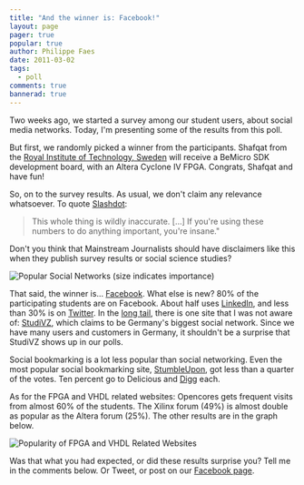 ```yaml
---
title: "And the winner is: Facebook!"
layout: page 
pager: true
popular: true
author: Philippe Faes
date: 2011-03-02
tags: 
  - poll
comments: true
bannerad: true
---
```


Two weeks ago, we started a survey among our student users, about social media networks. Today, I'm presenting some of the results from this poll.

But first, we randomly picked a winner from the participants. Shafqat from the <a href="http://www.kth.se">Royal Institute of Technology, Sweden</a> will receive a BeMicro SDK development board, with an Altera Cyclone IV FPGA. Congrats, Shafqat and have fun!

So, on to the survey results. As usual, we don't claim any relevance whatsoever. To quote <a href="http://slashdot.org/pollBooth.pl">Slashdot</a>: 

> This whole thing is wildly inaccurate. \[...\] If you're using these numbers to do anything important, you're insane.</em>" 

Don't you think that Mainstream Journalists should have disclaimers like this when they publish survey results or social science studies?

![Popular Social Networks (size indicates importance)](/img/opinion/social_meda.png)

That said, the winner is... [Facebook](http://on.fb.me/sigasi). What else is new? 80% of the participating students are on Facebook. About half uses <a href="http://www.LinkedIn.com">LinkedIn</a>, and less than 30% is on <a href="http://www.twitter.com/sigasi">Twitter</a>. In the <a href="http://en.wikipedia.org/wiki/Long_Tail">long tail</a>, there is one site that I was not aware of: <a href="http://www.studivz.net/">StudiVZ</a>, which claims to be Germany's biggest social network. Since we have many users and customers in Germany, it shouldn't be a surprise that StudiVZ shows up in our polls. 

Social bookmarking is a lot less popular than social networking. Even the most popular social bookmarking site, <a href="http://www.StumbleUpon.com">StumbleUpon</a>, got less than a quarter of the votes. Ten percent go to Delicious and <a href="http://www.digg.com">Digg</a> each.

As for the FPGA and VHDL related websites: Opencores gets frequent visits from almost 60% of the students. The Xilinx forum (49%) is almost double as popular as the Altera forum (25%). The other results are in the graph below.

![Popularity of FPGA and VHDL Related Websites](/img/opinion/fpga-vhdl-websites-students.png)

Was that what you had expected, or did these results surprise you? Tell me in the comments below. Or Tweet, or post on our <a href="http://on.fb.me/sigasi">Facebook page</a>.
